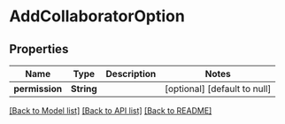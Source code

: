 # AddCollaboratorOption

## Properties
Name | Type | Description | Notes
------------ | ------------- | ------------- | -------------
**permission** | **String** |  | [optional] [default to null]

[[Back to Model list]](../README.md#documentation-for-models) [[Back to API list]](../README.md#documentation-for-api-endpoints) [[Back to README]](../README.md)


